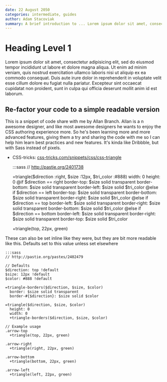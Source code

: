 ```yaml
---
date: 22 August 2050
categories: intermediate, guides
author: Adam Stacoviak
summary: A brief introduction to ... Lorem ipsum dolor sit amet, consectetur adipisicing elit, sed do eiusmod tempor incididunt ut labore et dolore magna aliqua. Ut enim ad minim veniam, quis nostrud exercitation.
---
```


# Heading Level 1

Lorem ipsum dolor sit amet, consectetur adipisicing elit, sed do eiusmod tempor incididunt ut labore et dolore magna aliqua. Ut enim ad minim veniam, quis nostrud exercitation ullamco laboris nisi ut aliquip ex ea commodo consequat. Duis aute irure dolor in reprehenderit in voluptate velit esse cillum dolore eu fugiat nulla pariatur. Excepteur sint occaecat cupidatat non proident, sunt in culpa qui officia deserunt mollit anim id est laborum.

## Re-factor your code to a simple readable version

This is a snippet of code share with me by Allan Branch. Allan is a n awesome designer, and like most awesome designers he wants to enjoy the CSS authoring experience more. So he's been learning more and more advanced features, giving them a try and sharing the code with me so I can help him learn best practices and new features. It's kinda like Dribbble, but with Sass instead of pixels.

* CSS-tricks: [css-tricks.com/snippets/css/css-triangle](http://css-tricks.com/snippets/css/css-triangle/)
  
    :::sass
    // http://pastie.org/2401738
    
    =triangle($direction :right, $size :12px, $tri_color :#888)
      width: 0
      height: 0
      @if $direction == right 
        border-top: $size solid transparent
        border-bottom: $size solid transparent
        border-left: $size solid $tri_color
      @else if $direction == left 
        border-top: $size solid transparent
        border-bottom: $size solid transparent
        border-right: $size solid $tri_color
      @else if $direction == top 
        border-left: $size solid transparent
        border-right: $size solid transparent
        border-bottom: $size solid $tri_color
      @else if $direction == bottom 
        border-left: $size solid transparent
        border-right: $size solid transparent
        border-top: $size solid $tri_color

    +triangle(top, 22px, green)

These can also be set inline like they were, but they are bit more readable like this. Defaults set to this value unless set elsewhere

    :::sass
    // http://pastie.org/pastes/2402479
    
    // Defaults
    $direction: top !default
    $size: 12px !default
    $color: #888 !default

    =triangle-borders($direction, $size, $color)
      border: $size solid transparent
      border-#{$direction}: $size solid $color

    =triangle($direction, $size, $color)
      height: 0
      width: 0
      +triangle-borders($direction, $size, $color)

    // Example usage
    .arrow-top
      +triangle(top, 22px, green)

    .arrow-right
      +triangle(right, 22px, green)

    .arrow-bottom
      +triangle(bottom, 22px, green)

    .arrow-left
      +triangle(left, 22px, green)
